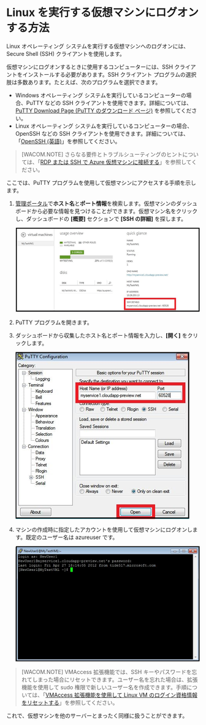 <properties linkid="manage-linux-howto-logon-linux-vm" urlDisplayName="Log on to a VM" pageTitle="Log on to a virtual machine running Linux in Azure" metaKeywords="Azure Linux vm, Linux SSH" description="Learn how to log on to an Azure virtual machine running Linux by using a Secure Shell (SSH) client." metaCanonical="" services="virtual-machines" documentationCenter="" title="How to Log on to a Virtual Machine Running Linux" authors="kathydav" solutions="" manager="timlt" editor="" />

<tags ms.service="virtual-machines" ms.workload="infrastructure-services" ms.tgt_pltfrm="vm-linux" ms.devlang="na" ms.topic="article" ms.date="01/01/1900" ms.author="kathydav"></tags>

# Linux を実行する仮想マシンにログオンする方法

Linux オペレーティング システムを実行する仮想マシンへのログオンには、Secure Shell (SSH) クライアントを使用します。

仮想マシンにログオンするときに使用するコンピューターには、SSH クライアントをインストールする必要があります。SSH クライアント プログラムの選択肢は多数あります。たとえば、次のプログラムを選択できます。

-   Windows オペレーティング システムを実行しているコンピューターの場合、PuTTY などの SSH クライアントを使用できます。詳細については、[PuTTY Download Page (PuTTY のダウンロード ページ)][PuTTY Download Page (PuTTY のダウンロード ページ)] を参照してください。
-   Linux オペレーティング システムを実行しているコンピューターの場合、OpenSSH などの SSH クライアントを使用できます。詳細については、「[OpenSSH (英語)][OpenSSH (英語)]」を参照してください。

> [WACOM.NOTE] さらなる要件とトラブルシューティングのヒントについては、「[RDP または SSH で Azure 仮想マシンに接続する][RDP または SSH で Azure 仮想マシンに接続する]」を参照してください。

ここでは、PuTTY プログラムを使用して仮想マシンにアクセスする手順を示します。

1.  [管理ポータル][管理ポータル]で**ホスト名**と**ポート情報**を検索します。仮想マシンのダッシュボードから必要な情報を見つけることができます。仮想マシン名をクリックし、ダッシュボードの **[概要]** セクションで **[SSH の詳細]** を探します。

    ![SSH の詳細の取得][SSH の詳細の取得]

2.  PuTTY プログラムを開きます。

3.  ダッシュボードから収集したホスト名とポート情報を入力し、**[開く]** をクリックします。

    ![PuTTY を開く][PuTTY を開く]

4.  マシンの作成時に指定したアカウントを使用して仮想マシンにログオンします。既定のユーザー名は azureuser です。

    ![仮想マシンへのログオン][仮想マシンへのログオン]

> [WACOM.NOTE] VMAccess 拡張機能では、SSH キーやパスワードを忘れてしまった場合にリセットできます。ユーザー名を忘れた場合は、拡張機能を使用して sudo 権限で新しいユーザー名を作成できます。手順については、「[VMAccess 拡張機能を使用して Linux VM のログイン資格情報をリセットする][VMAccess 拡張機能を使用して Linux VM のログイン資格情報をリセットする]」を参照してください。

これで、仮想マシンを他のサーバーとまったく同様に扱うことができます。

<!-- LINKS -->

  [PuTTY Download Page (PuTTY のダウンロード ページ)]: http://www.chiark.greenend.org.uk/~sgtatham/putty/download.html
  [OpenSSH (英語)]: http://www.openssh.org/
  [RDP または SSH で Azure 仮想マシンに接続する]: http://go.microsoft.com/fwlink/p/?LinkId=398294
  [管理ポータル]: http://manage.windowsazure.com
  [SSH の詳細の取得]: ./media/virtual-machines-linux-how-to-log-on/sshdetails.png
  [PuTTY を開く]: ./media/virtual-machines-linux-how-to-log-on/putty.png
  [仮想マシンへのログオン]: ./media/virtual-machines-linux-how-to-log-on/sshlogin.png
  [VMAccess 拡張機能を使用して Linux VM のログイン資格情報をリセットする]: http://go.microsoft.com/fwlink/p/?LinkId=512138
